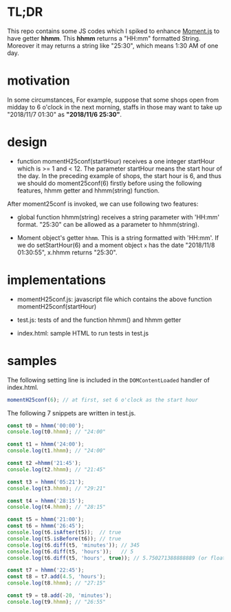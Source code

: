 # TL;DR

This repo contains some JS codes which I spiked to enhance [Moment.js](https://momentjs.com/) to have getter __hhmm__.
This __hhmm__ returns a "HH:mm" formatted String. Moreover it may returns a string like "25:30", which means 1:30 AM of 
one day.

# motivation

In some circumstances, 
For example, suppose that some shops open from midday to 6 o'clock in the next morning,
staffs in those may want to take up "2018/11/7 01:30" as **"2018/11/6 25:30"**. 

# design

- function momentH25conf(startHour) receives a one integer startHour which is >= 1 and < 12. The parameter startHour means
the start hour of the day. In the preceding example of shops, the start hour is 6, and thus we should 
do moment25conf(6) firstly before using the following features, hhmm getter and hhmm(string) function.

After moment25conf is invoked, we can use following two features:

- global function hhmm(string) receives a string parameter with 'HH:mm' format. "25:30" can be allowed as a parameter
to hhmm(string).

- Moment object's getter `hhmm`. This is a string formatted with 'HH:mm'. If we do setStartHour(6) and 
a moment object `x` has the date "2018/11/8 01:30:55", x.hhmm returns "25:30". 

# implementations

- momentH25conf.js: javascript file which contains the above function momentH25conf(startHour) 

- test.js: tests of and the function hhmm() and hhmm getter 

- index.html: sample HTML to run tests in test.js

# samples

The following setting line is included in the `DOMContentLoaded` handler of index.html.
```javascript
momentH25conf(6); // at first, set 6 o'clock as the start hour
```

The following 7 snippets are written in test.js.

```javascript
const t0 = hhmm('00:00');
console.log(t0.hhmm); // "24:00"
```

```javascript
const t1 = hhmm('24:00');
console.log(t1.hhmm); // "24:00"
```

```javascript
const t2 =hhmm('21:45');
console.log(t2.hhmm); // "21:45"
```

```javascript
const t3 = hhmm('05:21');
console.log(t3.hhmm); // "29:21"
```

```javascript
const t4 = hhmm('28:15');
console.log(t4.hhmm); // "28:15"
```

```javascript
const t5 = hhmm('21:00');
const t6 = hhmm('26:45');
console.log(t6.isAfter(t5));  // true
console.log(t5.isBefore(t6)); // true
console.log(t6.diff(t5, 'minutes')); // 345
console.log(t6.diff(t5, 'hours'));   // 5
console.log(t6.diff(t5, 'hours', true)); // 5.750271388888889 (or float value nearly 5.75 ) 
```

```javascript
const t7 = hhmm('22:45');
const t8 = t7.add(4.5, 'hours');
console.log(t8.hhmm); // "27:15"

const t9 = t8.add(-20, 'minutes');
console.log(t9.hhmm); // "26:55"
```
